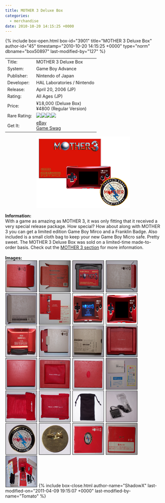 ```yaml
---
title: MOTHER 3 Deluxe Box
categories:
  - merchandise
date: 2010-10-20 14:15:25 +0000
---
```

{% include box-open.html box-id="3901" title="MOTHER 3 Deluxe Box" author-id="45" timestamp="2010-10-20 14:15:25 +0000" type="norm" dbname="box50897" last-modified-by="127" %}
<div class="gameinfo">
	<table>
		<tr>
			<td class="label">Title:</td>
			<td>MOTHER 3 Deluxe Box</td>
		</tr>
		<tr>
			<td class="label">System:</td>
			<td>Game Boy Advance</td>
		</tr>
		<tr>
			<td class="label">Publisher:</td>
			<td>Nintendo of Japan</td>
		</tr>
		<tr>
			<td class="label">Developer:</td>
			<td>HAL Laboratories / Nintendo</td>
		</tr>
		<tr>
			<td class="label">Release:</td>
			<td>April 20, 2006 (JP)</td>
		</tr>
		<tr>
			<td class="label">Rating:</td>
			<td>All Ages (JP)</td>
		</tr>
		<tr>
			<td class="label">Price:</td>
			<td>¥18,000 (Deluxe Box)<br />¥4800 (Regular Version)</td>
		</tr>
		<tr>
			<td class="label">Rare Rating:</td>
			<td><img src="http://starmen.net/merchandise/images/ness_icon.gif" /><img src="http://starmen.net/merchandise/images/ness_icon.gif" /><img src="http://starmen.net/merchandise/images/ness_icon.gif" /><img src="http://starmen.net/merchandise/images/ness_icon.gif" /></td>
		</tr>
		<tr>
			<td class="label">Get It:</td>
			<td><a href="http://www.ebay.com">eBay</a><br />
                        <a href="http://gameswag.com/view/mother-3-deluxe-box/">Game Swag</a></td>
		</tr>
	</table>
</div>

<p>
	<center>
	<img src="/merchandise/images/m3dlx_title.png" border="0" title="MOTHER 3 Deluxe Box" />
	</center>
</p>

<b>Information:</b>
	<br />
	With a game as amazing as MOTHER 3, it was only fitting that it received a very 
	special release package. How special? How about along with MOTHER 3 you can get a 
	limited edition Game Boy Mirco and a Franklin Badge. Also included is a small cloth 
	bag to keep your new Game Boy Micro safe. Pretty sweet. The MOTHER 3 Deluxe Box was 
	sold on a limited-time made-to-order basis. Check out the 
	<a href="http://starmen.net/mother3/" >MOTHER 3 section</a> for more information.
	<br /><br />
<b>Images:</b>
	<br />
<a href="/merchandise/images/m3dlx_box_front.jpg" ><img src="/merchandise/images/m3dlx_box_front.jpg" title="Box (Front)" border="1" width="100" height="100" hspace="1" /></a>
<a href="/merchandise/images/m3dlx_box_back.jpg" ><img src="/merchandise/images/m3dlx_box_back.jpg" title="Box (Back)" border="1" width="100" height="100" hspace="1" /></a>
<a href="/merchandise/images/m3dlx_cart.jpg" ><img src="/merchandise/images/m3dlx_cart.jpg" title="Cart" border="1" width="100" height="100" hspace="1" /></a>
<a href="/merchandise/images/m3dlx_gamebox_front.jpg" ><img src="/merchandise/images/m3dlx_gamebox_front.jpg" title="Game Box (Front)" border="1" width="100" height="100" hspace="1" /></a>
<a href="/merchandise/images/m3dlx_gamebox_back.jpg" ><img src="/merchandise/images/m3dlx_gamebox_back.jpg" title="Game Box (Back)" border="1" width="100" height="100" hspace="1" /></a>
<a href="/merchandise/images/m3dlx_gamebox_inserts.jpg" ><img src="/merchandise/images/m3dlx_gamebox_inserts.jpg" title="Game Box Inserts" border="1" width="100" height="100" hspace="1" /></a>
<a href="/merchandise/images/m3dlx_gbmicro_front1.jpg" ><img src="/merchandise/images/m3dlx_gbmicro_front1.jpg" title="GB Micro (Front 1)" border="1" width="100" height="100" hspace="1" /></a>
<a href="/merchandise/images/m3dlx_gbmicro_front2.jpg" ><img src="/merchandise/images/m3dlx_gbmicro_front2.jpg" title="GB Micro (Front 2)" border="1" width="100" height="100" hspace="1" /></a>
<a href="/merchandise/images/m3dlx_gbmicro_back.jpg" ><img src="/merchandise/images/m3dlx_gbmicro_back.jpg" title="GB Micro (Back)" border="1" width="100" height="100" hspace="1" /></a>
<a href="/merchandise/images/m3dlx_gbmicrobox1_front.jpg" ><img src="/merchandise/images/m3dlx_gbmicrobox1_front.jpg" title="GB Micro Box 1 (Front)" border="1" width="100" height="100" hspace="1" /></a>
<a href="/merchandise/images/m3dlx_gbmicrobox1_back.jpg" ><img src="/merchandise/images/m3dlx_gbmicrobox1_back.jpg" title="GB Micro Box 1 (Back)" border="1" width="100" height="100" hspace="1" /></a>
<a href="/merchandise/images/m3dlx_gbmicrobox2_front.jpg" ><img src="/merchandise/images/m3dlx_gbmicrobox2_front.jpg" title="GB Micro Box 2 (Front)" border="1" width="100" height="100" hspace="1" /></a>
<a href="/merchandise/images/m3dlx_gbmicrobox2_back.jpg" ><img src="/merchandise/images/m3dlx_gbmicrobox2_back.jpg" title="GB Mirco Box 2 (Back)" border="1" width="100" height="100" hspace="1" /></a>
<a href="/merchandise/images/m3dlx_gbmicrobox3_front.jpg" ><img src="/merchandise/images/m3dlx_gbmicrobox3_front.jpg" title="GB Micro Box 3 (Front)" border="1" width="100" height="100" hspace="1" /></a>
<a href="/merchandise/images/m3dlx_gbmicrobox3_back.jpg" ><img src="/merchandise/images/m3dlx_gbmicrobox3_back.jpg" title="GB Micro Box 3 (Back)" border="1" width="100" height="100" hspace="1" /></a>
<a href="/merchandise/images/m3dlx_gbmicrobox_inserts.jpg" ><img src="/merchandise/images/m3dlx_gbmicrobox_inserts.jpg" title="GB Micro Inserts" border="1" width="100" height="100" hspace="1" /></a>
<a href="/merchandise/images/m3dlx_redbag_front.jpg" ><img src="/merchandise/images/m3dlx_redbag_front.jpg" title="Red Bag (Front)" border="1" width="100" height="100" hspace="1" /></a>
<a href="/merchandise/images/m3dlx_redbag_back.jpg" ><img src="/merchandise/images/m3dlx_redbag_back.jpg" title="Red Bag (Back)" border="1" width="100" height="100" hspace="1" /></a>
<a href="/merchandise/images/m3dlx_blackbag.jpg" ><img src="/merchandise/images/m3dlx_blackbag.jpg" title="Black Bag" border="1" width="100" height="100" hspace="1" /></a>
<a href="/merchandise/images/m3dlx_adapter.jpg" ><img src="/merchandise/images/m3dlx_adapter.jpg" title="Adapter" border="1" width="100" height="100" hspace="1" /></a>
<a href="/merchandise/images/m3dlx_fb_badge1.jpg" ><img src="/merchandise/images/m3dlx_fb_badge1.jpg" title="Franklin Badge 1" border="1" width="100" height="100" hspace="1" /></a>
<a href="/merchandise/images/m3dlx_fb_badge2.jpg" ><img src="/merchandise/images/m3dlx_fb_badge2.jpg" title="Franklin Badge 2" border="1" width="100" height="100" hspace="1" /></a>
<a href="/merchandise/images/m3dlx_fbpackage_front.jpg" ><img src="/merchandise/images/m3dlx_fbpackage_front.jpg" title="FB Package (Front)" border="1" width="100" height="100" hspace="1" /></a>
<a href="/merchandise/images/m3dlx_fbpackage_back.jpg" ><img src="/merchandise/images/m3dlx_fbpackage_back.jpg" title="FB Package (Back)" border="1" width="100" height="100" hspace="1" /></a>
<a href="/merchandise/images/m3dlx_complete.jpg" ><img src="/merchandise/images/m3dlx_complete.jpg" title="Complete" border="1" width="100" height="100" hspace="1" /></a>
{% include box-close.html author-name="ShadowX" last-modified-on="2011-04-09 19:15:07 +0000" last-modified-by-name="Tomato" %}
